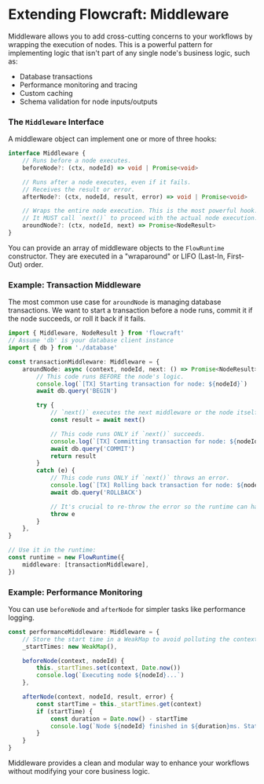 # Extending Flowcraft: Middleware

Middleware allows you to add cross-cutting concerns to your workflows by wrapping the execution of nodes. This is a powerful pattern for implementing logic that isn't part of any single node's business logic, such as:

-   Database transactions
-   Performance monitoring and tracing
-   Custom caching
-   Schema validation for node inputs/outputs

### The `Middleware` Interface

A middleware object can implement one or more of three hooks:

```typescript
interface Middleware {
	// Runs before a node executes.
	beforeNode?: (ctx, nodeId) => void | Promise<void>

	// Runs after a node executes, even if it fails.
	// Receives the result or error.
	afterNode?: (ctx, nodeId, result, error) => void | Promise<void>

	// Wraps the entire node execution. This is the most powerful hook.
	// It MUST call `next()` to proceed with the actual node execution.
	aroundNode?: (ctx, nodeId, next) => Promise<NodeResult>
}
```

You can provide an array of middleware objects to the `FlowRuntime` constructor. They are executed in a "wraparound" or LIFO (Last-In, First-Out) order.

### Example: Transaction Middleware

The most common use case for `aroundNode` is managing database transactions. We want to start a transaction before a node runs, commit it if the node succeeds, or roll it back if it fails.

```typescript
import { Middleware, NodeResult } from 'flowcraft'
// Assume 'db' is your database client instance
import { db } from './database'

const transactionMiddleware: Middleware = {
	aroundNode: async (context, nodeId, next: () => Promise<NodeResult>) => {
		// This code runs BEFORE the node's logic.
		console.log(`[TX] Starting transaction for node: ${nodeId}`)
		await db.query('BEGIN')

		try {
			// `next()` executes the next middleware or the node itself.
			const result = await next()

			// This code runs ONLY if `next()` succeeds.
			console.log(`[TX] Committing transaction for node: ${nodeId}`)
			await db.query('COMMIT')
			return result
		}
		catch (e) {
			// This code runs ONLY if `next()` throws an error.
			console.log(`[TX] Rolling back transaction for node: ${nodeId}`)
			await db.query('ROLLBACK')

			// It's crucial to re-throw the error so the runtime can handle it.
			throw e
		}
	},
}

// Use it in the runtime:
const runtime = new FlowRuntime({
	middleware: [transactionMiddleware],
})
```

### Example: Performance Monitoring

You can use `beforeNode` and `afterNode` for simpler tasks like performance logging.

```typescript
const performanceMiddleware: Middleware = {
	// Store the start time in a WeakMap to avoid polluting the context
	_startTimes: new WeakMap(),

	beforeNode(context, nodeId) {
		this._startTimes.set(context, Date.now())
		console.log(`Executing node ${nodeId}...`)
	},

	afterNode(context, nodeId, result, error) {
		const startTime = this._startTimes.get(context)
		if (startTime) {
			const duration = Date.now() - startTime
			console.log(`Node ${nodeId} finished in ${duration}ms. Status: ${error ? 'failed' : 'success'}`)
		}
	}
}
```
Middleware provides a clean and modular way to enhance your workflows without modifying your core business logic.

